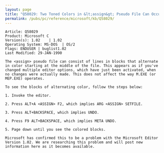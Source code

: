 ```yaml
---
layout: page
title: "Q58029: Two Toned Colors in &lt;assign&gt; Pseudo File Can Occur"
permalink: /pubs/pc/reference/microsoft/kb/Q58029/
---
```


	Article: Q58029
	Product: Microsoft C
	Version(s): 1.02    | 1.02
	Operating System: MS-DOS  | OS/2
	Flags: ENDUSER | buglist1.02
	Last Modified: 29-JAN-1990
	
	The <assign> pseudo file can consist of lines in blocks that alternate
	in color starting at the middle of the file. This appears as if you've
	changed multiple editor options, which have just been activated, when
	no changes were actually made. This does not affect the way M.EXE (or
	MEP.EXE) operates.
	
	To see the blocks of alternating color, follow the steps below:
	
	1. Invoke the editor.
	
	2. Press ALT+A <ASSIGN> F2, which implies ARG <ASSIGN> SETFILE.
	
	3. Press ALT+BACKSPACE, which implies UNDO.
	
	4. Press F9 ALT+BACKSPACE, which implies META UNDO.
	
	5. Page down until you see the colored blocks.
	
	Microsoft has confirmed this to be a problem with the Microsoft Editor
	Version 1.02. We are researching this problem and will post new
	information here as it becomes available.
